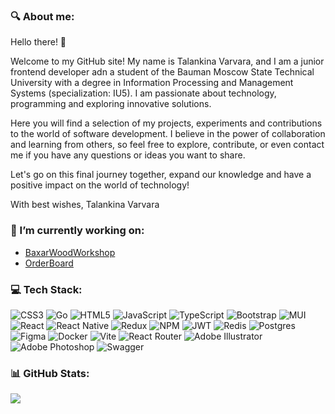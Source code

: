 ### 🔍 About me: 
Hello there! 👋

Welcome to my GitHub site! My name is Talankina Varvara, and I am a junior frontend developer adn a student of the Bauman Moscow State Technical University with a degree in Information Processing and Management Systems (specialization: IU5). I am passionate about technology, programming and exploring innovative solutions.

Here you will find a selection of my projects, experiments and contributions to the world of software development. I believe in the power of collaboration and learning from others, so feel free to explore, contribute, or even contact me if you have any questions or ideas you want to share.

Let's go on this final journey together, expand our knowledge and have a positive impact on the world of technology!

With best wishes,
Talankina Varvara

### 🔭 I’m currently working on:
- [BaxarWoodWorkshop](https://github.com/Tifftal/BaxarWoodWorkshop)
- [OrderBoard](https://github.com/00-2/order_board)


### 💻 Tech Stack:
![CSS3](https://img.shields.io/badge/css3-%231572B6.svg?style=for-the-badge&logo=css3&logoColor=white) ![Go](https://img.shields.io/badge/go-%2300ADD8.svg?style=for-the-badge&logo=go&logoColor=white) ![HTML5](https://img.shields.io/badge/html5-%23E34F26.svg?style=for-the-badge&logo=html5&logoColor=white) ![JavaScript](https://img.shields.io/badge/javascript-%23323330.svg?style=for-the-badge&logo=javascript&logoColor=%23F7DF1E) ![TypeScript](https://img.shields.io/badge/typescript-%23007ACC.svg?style=for-the-badge&logo=typescript&logoColor=white) ![Bootstrap](https://img.shields.io/badge/bootstrap-%238511FA.svg?style=for-the-badge&logo=bootstrap&logoColor=white) ![MUI](https://img.shields.io/badge/MUI-%230081CB.svg?style=for-the-badge&logo=mui&logoColor=white) ![React](https://img.shields.io/badge/react-%2320232a.svg?style=for-the-badge&logo=react&logoColor=%2361DAFB) ![React Native](https://img.shields.io/badge/react_native-%2320232a.svg?style=for-the-badge&logo=react&logoColor=%2361DAFB) ![Redux](https://img.shields.io/badge/redux-%23593d88.svg?style=for-the-badge&logo=redux&logoColor=white) ![NPM](https://img.shields.io/badge/NPM-%23CB3837.svg?style=for-the-badge&logo=npm&logoColor=white) ![JWT](https://img.shields.io/badge/JWT-black?style=for-the-badge&logo=JSON%20web%20tokens) ![Redis](https://img.shields.io/badge/redis-%23DD0031.svg?style=for-the-badge&logo=redis&logoColor=white) ![Postgres](https://img.shields.io/badge/postgres-%23316192.svg?style=for-the-badge&logo=postgresql&logoColor=white) ![Figma](https://img.shields.io/badge/figma-%23F24E1E.svg?style=for-the-badge&logo=figma&logoColor=white) ![Docker](https://img.shields.io/badge/docker-%230db7ed.svg?style=for-the-badge&logo=docker&logoColor=white) ![Vite](https://img.shields.io/badge/vite-%23646CFF.svg?style=for-the-badge&logo=vite&logoColor=white) ![React Router](https://img.shields.io/badge/React_Router-CA4245?style=for-the-badge&logo=react-router&logoColor=white) ![Adobe Illustrator](https://img.shields.io/badge/adobe%20illustrator-%23FF9A00.svg?style=for-the-badge&logo=adobe%20illustrator&logoColor=white) ![Adobe Photoshop](https://img.shields.io/badge/adobe%20photoshop-%2331A8FF.svg?style=for-the-badge&logo=adobe%20photoshop&logoColor=white) ![Swagger](https://img.shields.io/badge/-Swagger-%23Clojure?style=for-the-badge&logo=swagger&logoColor=white)
### 📊 GitHub Stats:
<!-- ![](https://github-readme-stats.vercel.app/api?username=Tifftal&theme=merko&hide_border=true&include_all_commits=true&count_private=true)<br/>
![](https://github-readme-streak-stats.herokuapp.com/?user=Tifftal&theme=merko&hide_border=true)<br/>
-->
![](https://github-readme-stats.vercel.app/api/top-langs/?username=Tifftal&theme=dark&hide_border=true&include_all_commits=true&count_private=true&layout=compact)
